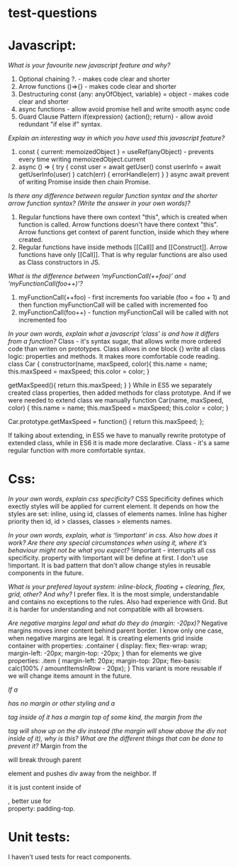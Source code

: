 # test-questions

# Javascript:

*What is your favourite new javascript feature and why?*
1. Optional chaining ?. - makes code clear and shorter
2. Arrow functions ()=>{} - makes code clear and shorter
3. Destructuring const {any: anyOfObject, variable} = object - makes code clear and shorter
4. async functions - allow avoid promise hell and write smooth async code 
5. Guard Clause Pattern if(expression) {action(); return} - allow avoid redundant "if else if" syntax.


*Explain an interesting way in which you have used this javascript feature?*
1. const { current: memoizedObject } = useRef(anyObject) - prevents every time writing memoizedObject.current
2. async () => {
  try {
    const user = await getUser()
    const userInfo = await getUserInfo(user)
  }
  catch(err) {
    errorHandle(err)
  }
}
async await prevent of writing Promise inside then chain Promise.


*Is there any difference between regular function syntax and the shorter arrow function syntax? (Write the answer in your own words)?*
1. Regular functions have there own context "this", which is created when function is called. Arrow functions doesn't have there context "this". Arrow functions get context of parent function, inside which they where created.
2. Regular functions have inside methods [[Call]] and [[Construct]]. Arrow functions have only [[Call]]. That is why regular functions are also used as Class constructors in JS.


*What is the difference between ‘myFunctionCall(++foo)’   and  ‘myFunctionCall(foo++)’?*
1. myFunctionCall(++foo) - first increments foo variable (foo = foo + 1) and then function myFunctionCall will be called with incremented foo
2. myFunctionCall(foo++) - function myFunctionCall will be called with not incremented foo


*In your own words, explain what a javascript ‘class’ is and how it differs from a function?*
Class - it's  syntax sugar, that allows write more ordered code than writen on prototypes.
Class allows in one block {} write all class logic: properties and methods. It makes more comfortable code reading. 
class Car {
constructor(name, maxSpeed, color){
    this.name = name;
    this.maxSpeed = maxSpeed;
    this.color = color;
  }
  
  getMaxSpeed(){
    return this.maxSpeed;
  }
}
While in ES5 we separately created class properties, then added methods for class prototype. And if we were needed to extend class we manually 
function Car(name, maxSpeed, color) {
  this.name = name;
  this.maxSpeed = maxSpeed;
  this.color = color;
}

Car.prototype.getMaxSpeed = function() {
  return this.maxSpeed;
};

If talking about extending, in ES5 we have to manually rewrite prototype of extended class, while in ES6 it is made more declarative.
Class - it's a same regular function with more comfortable syntax.

# Css:

*In your own words, explain css specificity?*
CSS Specificity defines which exectly styles will be applied for current element. It depends on how the styles are set: inline, using id, classes of elements names.
Inline has higher priority then id, id > classes, classes > elements names.


*In your own words, explain, what is ‘!important’ in css.  Also how does it work?  Are there any special circumstances when using it, where it’s behaviour might not be what you expect?*
!important - interrupts all css specificity. property with !important will be define at first. I don't use !important. It is bad pattern that don't allow change styles in reusable components in the future.


*What is your prefered layout system: inline-block, floating + clearing, flex, grid, other?  And why?*
I prefer flex. It is the most simple, understandable and contains no exceptions to the rules.
Also had experience with Grid. But it is harder for understanding and not compatible with all browsers.


*Are negative margins legal and what do they do (margin: -20px)?*
Negative margins moves inner content behind parent border. 
I know only one case, when negative margins are legal. It is creating elements grid inside container with properties:
.container {
  display: flex;
  flex-wrap: wrap;
  margin-left: -20px;
  margin-top: -20px;
}
than for elements we give properties:
.item {
  margin-left: 20px;
  margin-top: 20px;
  flex-basis: calc(100% / amountItemsInRow - 20px);
}
This variant is more reusable if we will change items amount in the future.


*If a <div/> has no margin or other styling and a <p/> tag inside of it has a margin top of some kind, the margin from the <p/> tag will show up on the div instead (the margin will show above the div not inside of it), why is this?  What are the different things that can be done to prevent it?*
Margin from the <p/> will break through parent <div/> element and pushes div away from the neighbor. If <p/> it is just content inside of <div/>, better use for <div/> property: padding-top.

# Unit tests: 
I haven't used tests for react components.



